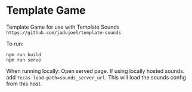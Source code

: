 # Template Game
Template Game for use with Template Sounds `https://github.com/jadujoel/template-sounds`

To run:
```
npm run build
npm run serve
```

When running locally:
Open served page.
If using locally hosted sounds.
add `?ecas-load-path=sounds_server_url`.
This will load the sounds config from this host.
